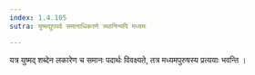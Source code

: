 ```yaml
---
index: 1.4.105
sutra: युष्मद्युपपदे समानाधिकरणे स्थानिन्यपि मध्यमः

---
```

यत्र युष्मद् शब्देन लकारेण च समानः पदार्थः विवक्ष्यते, तत्र मध्यमपुरुषस्य प्रत्ययाः भवन्ति । 